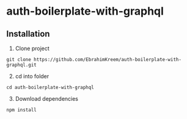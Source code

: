 # auth-boilerplate-with-graphql

## Installation

1. Clone project
```
git clone https://github.com/EbrahimKreem/auth-boilerplate-with-graphql.git
```
2. cd into folder
```
cd auth-boilerplate-with-graphql
```
3. Download dependencies 
```
npm install
